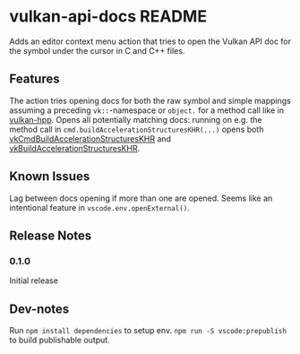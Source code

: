 # vulkan-api-docs README

Adds an editor context menu action that tries to open the Vulkan API doc for the symbol under the cursor in C and C++ files.

## Features

The action tries opening docs for both the raw symbol and simple mappings assuming a preceding `vk::`-namespace or `object.` for a method call like in [vulkan-hpp](https://github.com/KhronosGroup/Vulkan-Hpp). Opens all potentially matching docs: running on e.g. the method call in `cmd.buildAccelerationStructuresKHR(...)` opens both [vkCmdBuildAccelerationStructuresKHR](https://registry.khronos.org/vulkan/specs/1.3-extensions/man/html/vkCmdBuildAccelerationStructuresKHR.html) and [vkBuildAccelerationStructuresKHR](https://registry.khronos.org/vulkan/specs/1.3-extensions/man/html/vkBuildAccelerationStructuresKHR.html).

## Known Issues

Lag between docs opening if more than one are opened. Seems like an intentional feature in `vscode.env.openExternal()`.

## Release Notes

### 0.1.0

Initial release

## Dev-notes

Run `npm install dependencies` to setup env. `npm run -S vscode:prepublish` to build publishable output.
